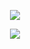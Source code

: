 <p align="center">
  <img src="[https://giffiles.alphacoders.com/163/163576.gif](http://vignette1.wikia.nocookie.net/combatarms/images/3/3e/Kirby-banner.gif/revision/latest?cb=20121024004634)"/>
</p>
<p align="center">
  <a href="https://skillicons.dev">
    <img src="https://skillicons.dev/icons?i=bash,linux,kali,redhat,apple,raspberrypi,mint,windows,azure,regex,py,powershell,postgres,html,css,js,notion,wordpress,figma,xd" />
  </a>
</p>

